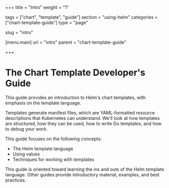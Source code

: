 +++
title = "Intro"
weight = "1"

tags = ["chart", "template", "guide"]
section = "using-helm"
categories = ["chart-template-guide"]
type = "page"

slug = "intro"

[menu.main]
  url = "intro"
  parent = "chart-template-guide"

+++

# The Chart Template Developer's Guide

This guide provides an introduction to Helm's chart templates, with emphasis on
the template language.

Templates generate manifest files, which are YAML-formatted resource descriptions
that Kubernetes can understand. We'll look at how templates are structured,
how they can be used, how to write Go templates, and how to debug your work.

This guide focuses on the following concepts:

- The Helm template language
- Using values
- Techniques for working with templates

This guide is oriented toward learning the ins and outs of the Helm template language. Other guides provide introductory material, examples, and best practices.
